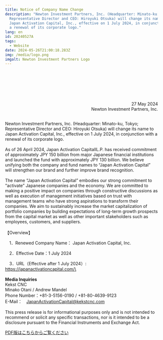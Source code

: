 ```yaml
---
title: Notice of Company Name Change
description: "Newton Investment Partners, Inc. (Headquarter: Minato-ku, Tokyo;
  Representative Director and CEO: Hiroyuki Otsuka) will change its name to
  Japan Activation Capital, Inc., effective on 1 July 2024, in conjunction with
  a renewal of its corporate logo."
lang: en
id: 20240527A
tags:
  - Website
date: 2024-05-26T21:00:18.283Z
img: /media/logo.png
imgalt: Newton Investment Partners Logo
---
```

<div style="text-align: right;">
<br><br><br><br><br><br>
27 May 2024<br>Newton Investment Partners, Inc.
</div>

\
Newton Investment Partners, Inc. (Headquarter: Minato-ku, Tokyo; Representative Director and CEO: Hiroyuki Otsuka) will change its name to Japan Activation Capital, Inc., effective on 1 July 2024, in conjunction with a renewal of its corporate logo.\
\
As of 26 April 2024, Japan Activation CapitalⅠL.P. has received commitment of approximately JPY 150 billion from major Japanese financial institutions and launched the fund with approximately JPY 130 billion. We believe unifying both the company and fund names to “Japan Activation Capital” will strengthen our brand and further improve brand recognition.\
\
The name “Japan Activation Capital” embodies our strong commitment to “activate” Japanese companies and the economy. We are committed to making a positive impact on companies through constructive discussions as well as execution of management initiatives based on trust with management teams who have strong aspirations to transform their companies. We aim to sustainably increase the market capitalization of portfolio companies by building expectations of long-term growth prospects from the capital market as well as other important stakeholders such as employees, customers, and suppliers.\
\
【Overview】

　1．Renewed Company Name： Japan Activation Capital, Inc.

　2．Effective Date：1 July 2024

　3．URL（Effective after 1 July 2024）: https://japanactivationcapital.com/\
\
\
**Media Inquiries**\
Kekst CNC\
Minako Otani / Andrew Mandel\
Phone Number：+81-3-5156-0190 / +81-80-4639-9123\
E-Mail：　JapanActivationCapital@kekstcnc.com \
\
This press release is for informational purposes only and is not intended to recommend or solicit any specific transactions, nor is it intended to be a disclosure pursuant to the Financial Instruments and Exchange Act.

[PDF版はこちらからご覧ください](/media/20240426a.pdf)